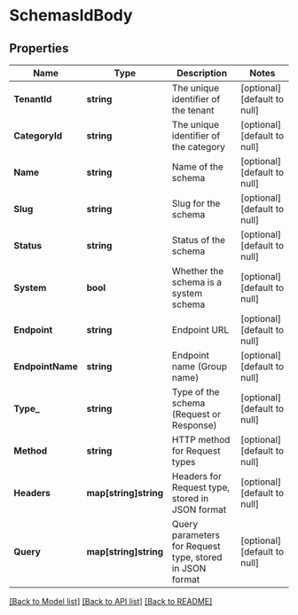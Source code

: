 # SchemasIdBody

## Properties
Name | Type | Description | Notes
------------ | ------------- | ------------- | -------------
**TenantId** | **string** | The unique identifier of the tenant | [optional] [default to null]
**CategoryId** | **string** | The unique identifier of the category | [optional] [default to null]
**Name** | **string** | Name of the schema | [optional] [default to null]
**Slug** | **string** | Slug for the schema | [optional] [default to null]
**Status** | **string** | Status of the schema | [optional] [default to null]
**System** | **bool** | Whether the schema is a system schema | [optional] [default to null]
**Endpoint** | **string** | Endpoint URL | [optional] [default to null]
**EndpointName** | **string** | Endpoint name (Group name) | [optional] [default to null]
**Type_** | **string** | Type of the schema (Request or Response) | [optional] [default to null]
**Method** | **string** | HTTP method for Request types | [optional] [default to null]
**Headers** | **map[string]string** | Headers for Request type, stored in JSON format | [optional] [default to null]
**Query** | **map[string]string** | Query parameters for Request type, stored in JSON format | [optional] [default to null]

[[Back to Model list]](../README.md#documentation-for-models) [[Back to API list]](../README.md#documentation-for-api-endpoints) [[Back to README]](../README.md)

